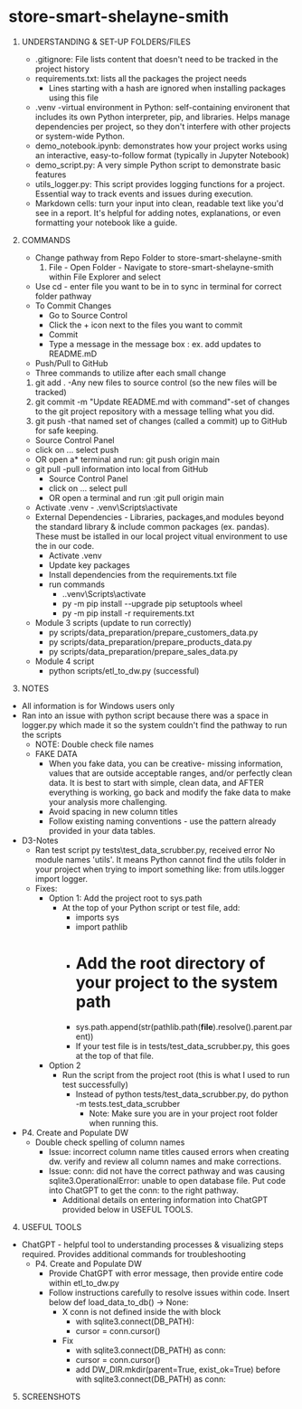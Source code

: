 # store-smart-shelayne-smith

1. UNDERSTANDING & SET-UP FOLDERS/FILES
   * .gitignore: File lists content that doesn't need to be tracked in the project history
   * requirements.txt: lists all the packages the project needs
     * Lines starting with a hash are ignored when installing packages using this file
   * .venv -virtual environment in Python: self-containing environent that includes its own Python interpreter,   pip, and libraries. Helps manage dependencies per project, so they don't interfere with other projects or system-wide Python.
   * demo_notebook.ipynb: demonstrates how your project works using an interactive, easy-to-follow format (typically in Jupyter Notebook)
   * demo_script.py: A very simple Python script to demonstrate basic features
   * utils_logger.py: This script provides logging functions for a project.  Essential way to track events and issues during execution.
   * Markdown cells: turn your input into clean, readable text like you'd see in a report.  It's helpful for adding notes, explanations, or even formatting your notebook like a guide. 
    
2. COMMANDS
   * Change pathway from Repo Folder to store-smart-shelayne-smith
     1. File - Open Folder - Navigate to store-smart-shelayne-smith within File Explorer and select
   * Use cd - enter file you want to be in to sync in terminal for correct folder pathway
   * To Commit Changes
      *  Go to Source Control
      * Click the + icon next to the files you want to commit
      * Commit
      * Type a message in the message box : ex. add updates to README.mD
   * Push/Pull to GitHub
   * Three commands to utilize after each small change
    1.  git add . -Any new files to source control (so the new files will be tracked)
    2.  git commit -m "Update README.md with command"-set of changes to the git project repository with a message telling what you did.
    3.  git push -that named set of changes (called a commit) up to GitHub for safe keeping.
      * Source Control Panel
      * click on ... select push
      * OR open a* terminal and run: git push origin main
   * git pull -pull information into local from GitHub
     * Source Control Panel 
     * click on ... select pull
     * OR open a terminal and run :git pull origin main
   * Activate .venv - .venv\Scripts\activate
   * External Dependencies - Libraries, packages,and modules beyond the standard library & include common packages (ex. pandas).  These must be istalled in our local project vitual environment to use the in our code.
     * Activate .venv
     * Update key packages
     * Install dependencies from the requirements.txt file
     * run commands
       * .\.venv\Scripts\activate
       * py -m pip install --upgrade pip setuptools wheel
       * py -m pip install -r requirements.txt
   * Module 3 scripts (update to run correctly)
     * py scripts/data_preparation/prepare_customers_data.py
     * py scripts/data_preparation/prepare_products_data.py
     * py scripts/data_preparation/prepare_sales_data.py
   * Module 4 script
     * python scripts/etl_to_dw.py (successful)
   
3.  NOTES
   *  All information is for Windows users only
   * Ran into an issue with python script because there was a space in logger.py which made it so the system couldn't find the pathway to run the scripts
     *  NOTE: Double check file names
     *  FAKE DATA
        *  When you fake data, you can be creative- missing information, values that are outside acceptable ranges, and/or perfectly clean data. It is best to start with simple, clean data, and AFTER everything is working, go back and modify the fake data to make your analysis more challenging.
         *  Avoid spacing in new column titles
         *  Follow existing naming conventions - use the pattern already provided in your data tables.
   *  D3-Notes
      *  Ran test script py tests\test_data_scrubber.py, received error No module names 'utils'.  It means Python cannot find the utils folder in your project when trying to import something like: from utils.logger import logger.  
      *  Fixes:
         *  Option 1: Add the project root to sys.path
            *  At the top of your Python script or test file, add:
               *  imports sys
               *  import pathlib
               *  # Add the root directory of your project to the system path
               *  sys.path.append(str(pathlib.path(__file__).resolve().parent.parent))
               *  If your test file is in tests/test_data_scrubber.py, this goes at the top of that file.
         *  Option 2
            *  Run the script from the project root (this is what I used to run test successfully)
               *  Instead of python tests/test_data_scrubber.py, do python -m tests.test_data_scrubber
                  *  Note: Make sure you are in your project root folder when running this.
   *  P4. Create and Populate DW
      *  Double check spelling of column names
         *  Issue: incorrect column name titles caused errors when creating dw. verify and review all column names and make corrections.
         *  Issue: conn: did not have the correct pathway and was causing sqlite3.OperationalError: unable to open database file.  Put code into ChatGPT to get the conn: to the right pathway.  
            *  Additional details on entering information into ChatGPT provided below in USEFUL TOOLS.
   
4.  USEFUL TOOLS
   * ChatGPT - helpful tool to understanding processes & visualizing steps required.  Provides additional commands for troubleshooting
      * P4. Create and Populate DW
         * Provide ChatGPT with error message, then provide entire code within etl_to_dw.py
         * Follow instructions carefully to resolve issues within code. Insert below def load_data_to_db() -> None:
            * X conn is not defined inside the with block
               * with sqlite3.connect(DB_PATH):
               * cursor = conn.cursor()
            * Fix
               * with sqlite3.connect(DB_PATH) as conn:
               * cursor = conn.cursor()
               * add DW_DIR.mkdir(parent=True, exist_ok=True) before with sqlite3.connect(DB_PATH) as conn:
 5. SCREENSHOTS
